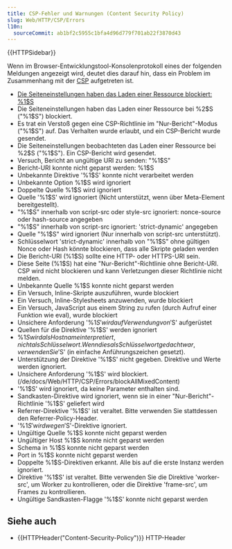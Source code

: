 ```yaml
---
title: CSP-Fehler und Warnungen (Content Security Policy)
slug: Web/HTTP/CSP/Errors
l10n:
  sourceCommit: ab1bf2c5955c1bfa4d96d779f701ab22f3870d43
---
```


{{HTTPSidebar}}

Wenn im Browser-Entwicklungstool-Konsolenprotokoll eines der folgenden Meldungen angezeigt wird, deutet dies darauf hin, dass ein Problem im Zusammenhang mit der [CSP](/de/docs/Web/HTTP/CSP) aufgetreten ist.

- [Die Seiteneinstellungen haben das Laden einer Ressource blockiert: %1$S](/de/docs/Web/HTTP/CSP/Errors/CSPViolation)
- Die Seiteneinstellungen haben das Laden einer Ressource bei %2$S ("%1$S") blockiert.
- Es trat ein Verstoß gegen eine CSP-Richtlinie im "Nur-Bericht"-Modus ("%1$S") auf. Das Verhalten wurde erlaubt, und ein CSP-Bericht wurde gesendet.
- Die Seiteneinstellungen beobachteten das Laden einer Ressource bei %2$S ("%1$S"). Ein CSP-Bericht wird gesendet.
- Versuch, Bericht an ungültige URI zu senden: "%1$S"
- Bericht-URI konnte nicht geparst werden: %1$S
- Unbekannte Direktive '%1$S' konnte nicht verarbeitet werden
- Unbekannte Option %1$S wird ignoriert
- Doppelte Quelle %1$S wird ignoriert
- Quelle '%1$S' wird ignoriert (Nicht unterstützt, wenn über Meta-Element bereitgestellt).
- "%1$S" innerhalb von script-src oder style-src ignoriert: nonce-source oder hash-source angegeben
- "%1$S" innerhalb von script-src ignoriert: 'strict-dynamic' angegeben
- Quelle "%1$S" wird ignoriert (Nur innerhalb von script-src unterstützt).
- Schlüsselwort 'strict-dynamic' innerhalb von "%1$S" ohne gültigen Nonce oder Hash könnte blockieren, dass alle Skripte geladen werden
- Die Bericht-URI (%1$S) sollte eine HTTP- oder HTTPS-URI sein.
- Diese Seite (%1$S) hat eine "Nur-Bericht"-Richtlinie ohne Bericht-URI. CSP wird nicht blockieren und kann Verletzungen dieser Richtlinie nicht melden.
- Unbekannte Quelle %1$S konnte nicht geparst werden
- Ein Versuch, Inline-Skripte auszuführen, wurde blockiert
- Ein Versuch, Inline-Stylesheets anzuwenden, wurde blockiert
- Ein Versuch, JavaScript aus einem String zu rufen (durch Aufruf einer Funktion wie eval), wurde blockiert
- Unsichere Anforderung '%1$S' wird auf Verwendung von '%2$S' aufgerüstet
- Quellen für die Direktive '%1$S' werden ignoriert
- %1$S wird als Hostname interpretiert, nicht als Schlüsselwort. Wenn dies als Schlüsselwort gedacht war, verwenden Sie '%2$S' (in einfache Anführungszeichen gesetzt).
- Unterstützung der Direktive '%1$S' nicht gegeben. Direktive und Werte werden ignoriert.
- Unsichere Anforderung '%1$S' wird blockiert.(/de/docs/Web/HTTP/CSP/Errors/blockAllMixedContent)
- '%1$S' wird ignoriert, da keine Parameter enthalten sind.
- Sandkasten-Direktive wird ignoriert, wenn sie in einer "Nur-Bericht"-Richtlinie '%1$S' geliefert wird
- Referrer-Direktive '%1$S' ist veraltet. Bitte verwenden Sie stattdessen den Referrer-Policy-Header.
- '%1$S' wird wegen '%2$S'-Direktive ignoriert.
- Ungültige Quelle %1$S konnte nicht geparst werden
- Ungültiger Host %1$S konnte nicht geparst werden
- Schema in %1$S konnte nicht geparst werden
- Port in %1$S konnte nicht geparst werden
- Doppelte %1$S-Direktiven erkannt. Alle bis auf die erste Instanz werden ignoriert.
- Direktive '%1$S' ist veraltet. Bitte verwenden Sie die Direktive 'worker-src', um Worker zu kontrollieren, oder die Direktive 'frame-src', um Frames zu kontrollieren.
- Ungültige Sandkasten-Flagge '%1$S' konnte nicht geparst werden

## Siehe auch

- {{HTTPHeader("Content-Security-Policy")}} HTTP-Header
